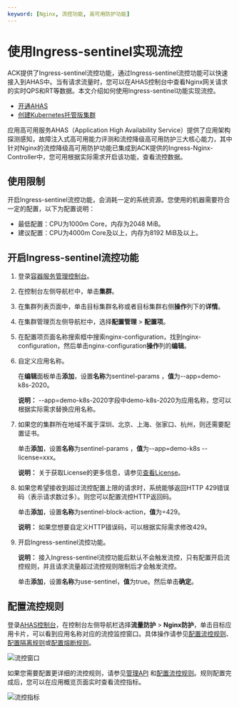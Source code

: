 ```yaml
---
keyword: [Nginx, 流控功能, 高可用防护功能]
---
```


# 使用Ingress-sentinel实现流控

ACK提供了Ingress-sentinel流控功能，通过Ingress-sentinel流控功能可以快速接入到AHAS中。当有请求流量时，您可以在AHAS控制台中查看Nginx网关请求的实时QPS和RT等数据。本文介绍如何使用Ingress-sentinel功能实现流控。

-   [开通AHAS](/cn.zh-CN/快速入门/开通AHAS.md)
-   [创建Kubernetes托管版集群](/cn.zh-CN/Kubernetes集群用户指南/集群管理/创建集群/创建Kubernetes托管版集群.md)

应用高可用服务AHAS（Application High Availability Service）提供了应用架构探测感知，故障注入式高可用能力评测和流控降级高可用防护三大核心能力，其中针对Nginx的流控降级高可用防护功能已集成到ACK提供的Ingress-Nginx-Controller中，您可用根据实际需求开启该功能，查看流控数据。

## 使用限制

开启Ingress-sentinel流控功能，会消耗一定的系统资源。您使用的机器需要符合一定的配置，以下为配置说明：

-   最低配置：CPU为1000m Core，内存为2048 MiB。
-   建议配置：CPU为4000m Core及以上，内存为8192 MiB及以上。

## 开启Ingress-sentinel流控功能

1.  登录[容器服务管理控制台](https://cs.console.aliyun.com)。

2.  在控制台左侧导航栏中，单击**集群**。

3.  在集群列表页面中，单击目标集群名称或者目标集群右侧**操作**列下的**详情**。

4.  在集群管理页左侧导航栏中，选择**配置管理** \> **配置项**。

5.  在配置项页面名称搜索框中搜索nginx-configuration，找到nginx-configuration，然后单击nginx-configuration**操作**列的**编辑**。

6.  自定义应用名称。

    在**编辑**面板单击**添加**，设置**名称**为sentinel-params ，**值**为--app=demo-k8s-2020。

    **说明：** --app=demo-k8s-2020字段中demo-k8s-2020为应用名称，您可以根据实际需求替换应用名称。

7.  如果您的集群所在地域不属于深圳、北京、上海、张家口、杭州，则还需要配置证书。

    单击**添加**，设置**名称**为sentinel-params ，**值**为--app=demo-k8s --license=xxx。

    **说明：** 关于获取License的更多信息，请参见[查看License](/cn.zh-CN/流量防护/应用防护/参考信息/查看License.md)。

8.  如果您希望接收到超过流控配置上限的请求时，系统能够返回HTTP 429错误码（表示请求数过多）。则您可以配置流控HTTP返回码。

    单击**添加**，设置**名称**为sentinel-block-action，**值**为=429。

    **说明：** 如果您想要自定义HTTP错误码，可以根据实际需求修改429。

9.  开启Ingress-sentinel流控功能。

    **说明：** 接入Ingress-sentinel流控功能后默认不会触发流控，只有配置开启流控规则，并且请求流量超过流控规则限制后才会触发流控。

    单击**添加**，设置**名称**为use-sentinel，**值**为true。然后单击**确定**。


## 配置流控规则

登录[AHAS控制台](https://ahas.console.aliyun.com)，在控制台左侧导航栏选择**流量防护** \> **Nginx防护**，单击目标应用卡片，可以看到应用名称对应的流控监控窗口。具体操作请参见[配置流控规则](/cn.zh-CN/流量防护/应用防护/配置规则/配置流控规则.md)、[配置隔离规则](/cn.zh-CN/流量防护/应用防护/配置规则/配置隔离规则.md)或[配置熔断规则](/cn.zh-CN/流量防护/应用防护/配置规则/配置熔断规则.md)。

![流控窗口](https://static-aliyun-doc.oss-accelerate.aliyuncs.com/assets/img/zh-CN/5792825161/p247227.png)

如果您需要配置更详细的流控规则，请参见[管理API](/cn.zh-CN/流量防护/Nginx防护/管理API.md) 和[配置流控规则](/cn.zh-CN/流量防护/Nginx防护/配置流控规则.md)。规则配置完成后，您可以在应用概览页面实时查看流控指标。

![流控指标](https://static-aliyun-doc.oss-accelerate.aliyuncs.com/assets/img/zh-CN/3105911161/p227294.png)

